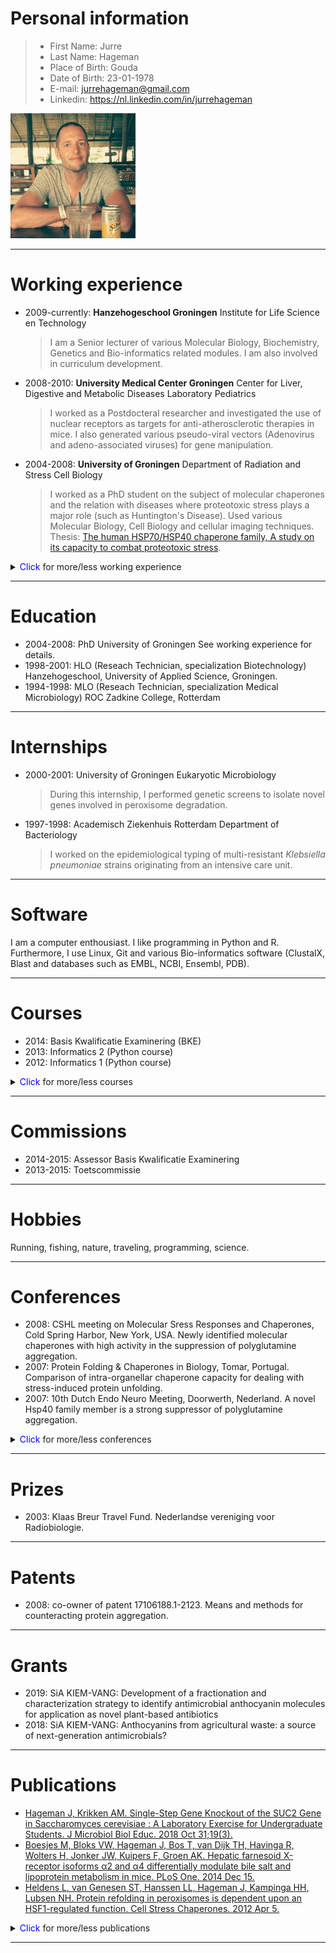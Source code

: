 # Personal information 
 
>- First Name: Jurre 
>- Last Name: Hageman
>- Place of Birth:	Gouda 
>- Date of Birth: 23-01-1978 
>- E-mail: jurrehageman@gmail.com
>- Linkedin: https://nl.linkedin.com/in/jurrehageman 

<img src="pics/me.jpg" alt="me" width="200"/>

---

# Working experience 

- 2009-currently: **Hanzehogeschool Groningen**
Institute for Life Science en Technology
    > I am a Senior lecturer of various Molecular Biology, Biochemistry, Genetics and Bio-informatics related modules. I am also involved in curriculum development.

- 2008-2010: **University Medical Center Groningen**
Center for Liver, Digestive and Metabolic Diseases 
Laboratory Pediatrics 
 
    > I worked as a Postdocteral researcher and investigated the use of nuclear receptors as targets for anti-atherosclerotic therapies in mice. I also generated various pseudo-viral vectors (Adenovirus and  adeno-associated viruses) for gene manipulation.

- 2004-2008: **University of Groningen**
Department of Radiation and Stress Cell Biology

    > I worked as a PhD student on the subject of molecular chaperones and the relation with diseases where proteotoxic stress plays a major role (such as Huntington's Disease). Used various Molecular Biology, Cell Biology and cellular imaging techniques.
    Thesis: [The human HSP70/HSP40 chaperone family, A study on its capacity to combat proteotoxic stress](https://research.rug.nl/en/publications/the-human-hsp70hsp40-chaperone-family-a-study-on-its-capacity-to-). 
<details>
  <summary><span style="color:blue;">Click</span> for more/less working experience</summary>

- 2001-2004: **University of Groningen**
Department of Radiation and Stress Cell Biology

    > I worked as a Research Technician on the subject of radiation-induced fibrosis and molecular chaperones. Used various Molecular Biology and Cell Biology techniques.

- 2000-2000: **Centocor B.V. Leiden**
Quality Control Microbiology 
    > Worked as a quality control technician under GLP/GMP conditions.
</details>

---

# Education 

- 2004-2008: PhD 
University of Groningen
See working experience for details.
- 1998-2001: HLO (Reseach Technician, specialization Biotechnology)
Hanzehogeschool, University of Applied Science, Groningen.  
- 1994-1998: MLO (Reseach Technician, specialization Medical Microbiology)
ROC Zadkine College, Rotterdam 
 
---

# Internships 

- 2000-2001: University of Groningen
Eukaryotic Microbiology 
    > During this internship, I performed genetic screens to isolate novel genes involved in peroxisome degradation.
 
- 1997-1998: Academisch Ziekenhuis Rotterdam 
Department of Bacteriology
    > I worked on the epidemiological typing of multi-resistant *Klebsiella pneumoniae* strains originating from an intensive care unit. 

---

# Software 	 

I am a computer enthousiast. I like programming in Python and R. Furthermore, I use Linux, Git and various Bio-informatics software (ClustalX, Blast and databases such as EMBL, NCBI, Ensembl, PDB). 

---

# Courses 

- 2014:	Basis Kwalificatie Examinering (BKE) 
- 2013:	Informatics 2 (Python course) 
- 2012:	Informatics 1 (Python course) 
<details>
  <summary><span style="color:blue;">Click</span> for more/less courses</summary>

- 2012:	Pedagogisch Didactische Bekwaamheid (PDB) 
- 2011:	Bedrijfshulpverlener 
- 2009:	Proefdierkunde (art. 9) 
- 2006:	Good Laboratory Practice / Good Clinical Practice 
- 2005:	Project Management for Scientific Research 
- 2005:	Publishing in English 
- 2000:	Elektronenmicroscopie 
- 1999:	Veilige Microbiologische Technieken 
</details>

---

# Commissions

- 2014-2015: Assessor Basis Kwalificatie Examinering 
- 2013-2015: Toetscommissie 

---

# Hobbies 

Running, fishing, nature, traveling, programming, science.

---

# Conferences 

- 2008: CSHL meeting on Molecular Sress Responses and Chaperones, Cold Spring Harbor, New York, USA. Newly identified molecular chaperones with high activity in the suppression of polyglutamine aggregation. 
- 2007: Protein Folding & Chaperones in Biology, Tomar, Portugal. Comparison of intra-organellar chaperone capacity for dealing with stress-induced protein unfolding. 
- 2007: 10th Dutch Endo Neuro Meeting, Doorwerth, Nederland. A novel Hsp40 family member is a strong suppressor of polyglutamine aggregation. 
<details>
  <summary><span style="color:blue;">Click</span> for more/less conferences</summary>

- 2003:	12th international congress of radiation research (ICRR), Brisbane, Australië. Normal tissue response to Radiation: Molecular changes in relation to tissue dysfunction. The role of TGF-beta in radiation-induced fibrosis. 
- 2003: 2nd ESTRO Workshop on biology in radiation oncology, Berg en dal/Nijmegen, Nederland. Normal tissue effects: mechanisms. Activation of profibrogenic genes by radiation and TGF-beta. 
</details>

---

# Prizes 

- 2003: Klaas Breur Travel Fund. Nederlandse vereniging voor Radiobiologie.

---

# Patents 

- 2008: co-owner of patent 17106188.1-2123. 
Means and methods for counteracting protein aggregation.

---

# Grants 

- 2019: SiA KIEM-VANG: Development of a fractionation and characterization strategy to identify antimicrobial anthocyanin molecules for application as novel plant-based antibiotics  
- 2018: SiA KIEM-VANG: Anthocyanins from agricultural waste: a source of next-generation antimicrobials? 

---

# Publications 

- [Hageman J, Krikken AM. Single-Step Gene Knockout of the SUC2 Gene in Saccharomyces cerevisiae : A Laboratory Exercise for Undergraduate Students. J Microbiol Biol Educ. 2018 Oct 31;19(3).](https://pubmed.ncbi.nlm.nih.gov/30377468/) 
- [Boesjes M, Bloks VW, Hageman J, Bos T, van Dijk TH, Havinga R, Wolters H, Jonker JW, Kuipers F, Groen AK. Hepatic farnesoid X-receptor isoforms α2 and α4 differentially modulate bile salt and lipoprotein metabolism in mice. PLoS One. 2014 Dec 15.](https://pubmed.ncbi.nlm.nih.gov/25506828/) 
- [Heldens L, van Genesen ST, Hanssen LL, Hageman J, Kampinga HH, Lubsen NH. Protein refolding in peroxisomes is dependent upon an HSF1-regulated function. Cell Stress Chaperones. 2012 Apr 5.](https://pubmed.ncbi.nlm.nih.gov/22477622/) 
<details>
  <summary><span style="color:blue;">Click</span> for more/less publications</summary>

- [Out C, Hageman J, Bloks VW, Gerrits H, Sollewijn Gelpke MD, Bos T, Havinga R, Smit MJ, Kuipers F, Groen AK. Liver receptor homolog-1 is critical for adequate up-regulation of Cyp7a1 gene transcription and bile salt synthesis during bile salt sequestration. Hepatology. 2011 Jun;53(6):2075-85.](https://pubmed.ncbi.nlm.nih.gov/21391220/) 
- [Hageman J, van Waarde MA, Zylicz A, Walerych D, Kampinga HH. The diverse members of the mammalian HSP70 machine show distinct chaperone-like activities. Biochem J. 2011 Apr 1;435(1):127-42.](https://pubmed.ncbi.nlm.nih.gov/21231916/) 
- [van Dijk KW, Kypreos KE, Fallaux FJ, Hageman J. Adenovirus-mediated gene transfer. Methods Mol Biol. 2011;693:321-43.](https://pubmed.ncbi.nlm.nih.gov/21080290/) 				 
- [Hageman J, Herrema H, Groen AK, Kuipers F. A role of the bile salt receptor FXR in atherosclerosis. Arterioscler Thromb Vasc Biol. 2010 Aug;30(8):1519-28.](https://pubmed.ncbi.nlm.nih.gov/20631352/) 
- [Hageman J, Rujano MA, van Waarde MA, Kakkar V, Dirks RP, Govorukhina N, Oosterveld-Hut HM, Lubsen NH, Kampinga HH. A DNAJB chaperone subfamily with HDAC-dependent activities     suppresses toxic protein aggregation. Mol Cell. 2010 Feb 12;37(3).](https://pubmed.ncbi.nlm.nih.gov/20159555/) 
- [Hageman J, Kampinga HH. Computational analysis of the human HSPH/HSPA/DNAJ family and cloning of a human HSPH/HSPA/DNAJ expression library. Cell Stress Chaperones. 2009 Jan;14(1):1-21.](https://pubmed.ncbi.nlm.nih.gov/18686016/) 
- [Kampinga HH, Hageman J, Vos MJ, Kubota H, Tanguay RM, Bruford EA, Cheetham ME, Chen B, Hightower LE. Guidelines for the nomenclature of the human heat shock proteins. Cell Stress Chaperones. 2009 Jan;14(1):105-11.](https://pubmed.ncbi.nlm.nih.gov/18663603/) 
- [Vos MJ, Hageman J, Carra S, Kampinga HH. Structural and functional diversities between members of the human HSPB, HSPH, HSPA, and DNAJ chaperone families. Biochemistry. 2008 Jul 8;47(27):7001-11.](https://pubmed.ncbi.nlm.nih.gov/18557634/) 
- [Hageman J, Vos MJ, van Waarde MA, Kampinga HH. Comparison of intra-organellar chaperone capacity for dealing with stress-induced protein unfolding. J Biol Chem. 2007 Nov 23;282(47):34334-45.](https://pubmed.ncbi.nlm.nih.gov/17875648/) 
- [Hageman J, Eggen BJ, Rozema T, Damman K, Kampinga HH, Coppes RP. Radiation and transforming growth factor-beta cooperate in transcriptional activation of the profibrotic plasminogen    activator inhibitor-1 gene. Clin Cancer Res. 2005 Aug 15.](https://pubmed.ncbi.nlm.nih.gov/16115939/) 
- [Goessens WH, Lemmens-den Toom N, Hageman J, Hermans PW,    Sluijter M, de Groot R, Verbrugh HA. Evaluation of the Vitek 2 system for susceptibility testing of Streptococcus pneumoniae isolates. Eur J Clin Microbiol Infect Dis. 2000 Aug;19(8):618-2.](https://pubmed.ncbi.nlm.nih.gov/11014625/) 

</details>


 ---
